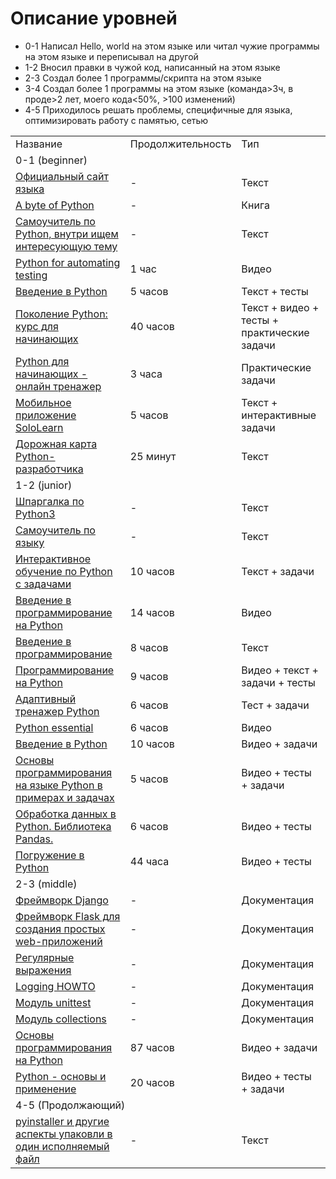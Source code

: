 # Описание уровней
<ul>
    <li>0-1 Написал Hello, world на этом языке или читал чужие программы на этом языке и переписывал на другой</li>
    <li>1-2 Вносил правки в чужой код, написанный на этом языке</li>
    <li>2-3 Создал более 1 программы/скрипта на этом языке</li>
    <li>3-4 Создал более 1 программы на этом языке (команда>3ч, в проде>2 лет, моего кода<50%, >100 изменений)</li>
    <li>4-5 Приходилось решать проблемы, специфичные для языка, оптимизировать работу с памятью, сетью</li>
</ul>

<table>
    <tr>
        <td>Название</td>
        <td>Продолжительность</td>
        <td>Тип</td>
    </tr>
    <tr>
        <td colspan="3">0-1 (beginner)</td>
    </tr>
    <tr>
        <td><a href="https://www.python.org/">Официальный сайт языка</a></td>
        <td> - </td>
        <td> Текст </td>
    </tr>
    <tr>
        <td><a href="https://byteofpython.gitbooks.io/-/content/">A byte of Python</a></td>
        <td> - </td>
        <td> Книга </td>
    </tr>
    <tr>
        <td><a href="https://pythonworld.ru/samouchitel-python">Самоучитель по Python, внутри ищем интересующую тему</a></td>
        <td> - </td>
        <td>Текст</td>
    </tr>
    <tr>
        <td><a href="https://www.youtube.com/playlist?list=PL6tu16kXT9PqeBsa05mZoIWJLlYmkdQR2">Python for automating testing</a> </td>
        <td>1 час</td>
        <td>Видео</td>
    </tr>
    <tr>
        <td><a href="https://ru.hexlet.io/courses/python_101">Введение в Python</a></td>
        <td>5 часов</td>
        <td>Текст + тесты</td>
    </tr>
    <tr>
        <td><a href="https://stepik.org/course/58852">Поколение Python: курс для начинающих</a></td>
        <td>40 часов</td>
        <td>Текст + видео + тесты + практические задачи</td>
    </tr>
    <tr>
        <td><a href="https://skillfactory.ru/micro_python">Python для начинающих - онлайн тренажер</a></td>
        <td>3 часа</td>
        <td>Практические задачи</td>
    </tr>
    <tr>
        <td><a href="https://apps.apple.com/us/app/sololearn-learn-to-code/id1210079064">Мобильное приложение SoloLearn</a> </td>
        <td>5 часов</td>
        <td>Текст + интерактивные задачи</td>
    </tr>
    <tr>
        <td><a href="https://proglib.io/p/dorozhnaya-karta-python-razrabotchika-2021-10-09">Дорожная карта Python-разработчика</a></td>
        <td>25 минут</td>
        <td>Текст</td>
    </tr>
    <tr>
        <td colspan="3">1-2 (junior)</td>
    </tr>
    <tr>
        <td><a href="https://pythonworld.ru/uploads/mementopython3-russian.pdf">Шпаргалка по Python3</a></td>
        <td> - </td>
        <td>Текст</td>
    </tr>
    <tr>
        <td><a href="https://pythonworld.ru/samouchitel-python">Самоучитель по языку</a></td>
        <td> - </td>
        <td>Текст</td>
    </tr>
    <tr>
        <td><a href="http://pythontutor.ru/">Интерактивное обучение по Python с задачами</a></td>
        <td> 10 часов </td>
        <td>Текст + задачи</td>
    </tr>
    <tr>
        <td><a href="https://www.intuit.ru/studies/courses/12179/1172/info">Введение в программирование на Python</a></td>
        <td>14 часов</td>
        <td>Видео</td>
    </tr>
    <tr>
        <td><a href="https://younglinux.info/python.php">Введение в программирование</a></td>
        <td>8 часов</td>
        <td>Текст </td>
    </tr>
    <tr>
        <td><a href="https://stepik.org/course/67/promo">Программирование на Python</a></td>
        <td>9 часов</td>
        <td>Видео + текст + задачи + тесты</td>
    </tr>
    <tr>
        <td><a href="https://stepik.org/course/431/promo">Адаптивный тренажер Python</a></td>
        <td>6 часов</td>
        <td>Тест + задачи</td>
    </tr>
    <tr>
        <td><a href="https://www.youtube.com/watch?v=irf2ekfkK0Q&list=PLvItDmb0sZw_MVK2txwtBSHAzaYRrOdiJ">Python essential</a></td>
        <td>6 часов</td>
        <td>Видео</td>
    </tr>
    <tr>
        <td><a href="https://stepik.org/course/56391">Введение в Python</a></td>
        <td>10 часов</td>
        <td>Видео + задачи</td>
    </tr>
    <tr>
        <td><a href="https://stepik.org/course/58638">Основы программирования на языке Python в примерах и задачах</a></td>
        <td>5 часов</td>
        <td>Видео + тесты + задачи</td>
    </tr>
    <tr>
        <td><a href="https://stepik.org/course/83990">Обработка данных в Python. Библиотека Pandas.</a></td>
        <td>6 часов</td>
        <td>Видео + тесты</td>
    </tr>
    <tr>
        <td><a href="https://www.coursera.org/learn/diving-in-python">Погружение в Python</a></td>
        <td>44 часа</td>
        <td>Видео + тесты</td>
    </tr>
    <tr>
        <td colspan="3">2-3 (middle)</td>
    </tr>
    <tr>
        <td><a href="https://www.djangoproject.com/">Фреймворк Django</a></td>
        <td> - </td>
        <td>Документация</td>
    </tr>
    <tr>
        <td><a href="https://flask.palletsprojects.com/en/1.1.x/">Фреймворк Flask для создания простых web-приложений</a></td>
        <td> - </td>
        <td>Документация</td>
    </tr>
    <tr>
        <td><a href="https://docs.python.org/3/library/re.html?highlight=re#module-re">Регулярные выражения</a></td>
        <td> - </td>
        <td>Документация</td>
    </tr>
    <tr>
        <td><a href="https://docs.python.org/3/howto/logging.html">Logging HOWTO</a></td>
        <td> - </td>
        <td>Документация</td>
    </tr>
    <tr>
        <td><a href="https://docs.python.org/3/library/unittest.html">Модуль unittest</a></td>
        <td> - </td>
        <td>Документация</td>
    </tr>
    <tr>
        <td><a href="https://docs.python.org/3/library/collections.html">Модуль collections</a></td>
        <td> - </td>
        <td>Документация</td>
    </tr>
    <tr>
        <td> <a href="https://www.coursera.org/learn/python-osnovy-programmirovaniya?ranMID=40328&ranEAID=ve4RjaCbdEQ&ranSiteID=ve4RjaCbdEQ-jehlahEVqVfDyONsJwmMJg&siteID=ve4RjaCbdEQ-jehlahEVqVfDyONsJwmMJg&utm_content=10&utm_medium=partners&utm_source=linkshare&utm_campaign=ve4RjaCbdEQ">Основы программирования на Python</a></td>
        <td>87 часов</td>
        <td>Видео + задачи</td>
    </tr>
    <tr>
        <td> <a href="https://stepik.org/course/512/promo">Python - основы и применение</a></td>
        <td>20 часов</td>
        <td>Видео + тесты + задачи</td>
    </tr>
    <tr>
        <td colspan="3">4-5 (Продолжающий)</td>
    </tr>
    <tr>
        <td><a href="https://habr.com/ru/post/676412/">pyinstaller и другие аспекты упаковли в один исполняемый файл</a></td>
        <td> - </td>
        <td>Текст</td>
    </tr>
</table>
